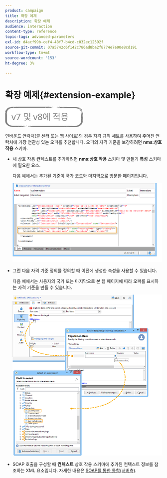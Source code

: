 ```yaml
---
product: campaign
title: 확장 예제
description: 확장 예제
audience: interaction
content-type: reference
topic-tags: advanced-parameters
exl-id: d4acf99b-cef4-48f7-b4cd-c032ec12592f
source-git-commit: 07a5742c6f142c786ad8ba2f8774e7e90e8cd191
workflow-type: tm+mt
source-wordcount: '153'
ht-degree: 3%

---
```


# 확장 예제{#extension-example}

![](../../assets/common.svg)

인바운드 연락처(콜 센터 또는 웹 사이트)의 경우 자격 규칙 세트를 사용하여 주어진 연락처에 가장 연관성 있는 오퍼를 추천합니다. 오퍼의 자격 기준을 보강하려면 **nms:상호 작용** 스키마.

* 새 상호 작용 컨텍스트를 추가하려면 **nms:상호 작용** 스키마 및 만들기 **특성** 스키마에 필요한 요소.

   다음 예에서는 추가된 기준이 국가 코드와 마지막으로 방문한 페이지입니다.

   ![](assets/s_ncs_configuration_offer_schemas.png)

* 그런 다음 자격 기준 정의를 정의할 때 이전에 생성한 속성을 사용할 수 있습니다.

   다음 예에서는 사용자의 국가 또는 마지막으로 본 웹 페이지에 따라 오퍼를 표시하는 자격 기준을 만들 수 있습니다.

   ![](assets/s_ncs_configuration_offer_context.png)

* SOAP 호출을 구성할 때 **컨텍스트** 상호 작용 스키마에 추가된 컨텍스트 정보를 참조하는 XML 요소입니다. 자세한 내용은 [SOAP를 통한 통합(서버측)](../../interaction/using/integration-via-soap--server-side-.md).
